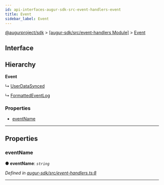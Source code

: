 ```yaml
---
id: api-interfaces-augur-sdk-src-event-handlers-event
title: Event
sidebar_label: Event
---
```


[@augurproject/sdk](api-readme.md) > [[augur-sdk/src/event-handlers Module]](api-modules-augur-sdk-src-event-handlers-module.md) > [Event](api-interfaces-augur-sdk-src-event-handlers-event.md)

## Interface

## Hierarchy

**Event**

↳  [UserDataSynced](api-interfaces-augur-sdk-src-event-handlers-userdatasynced.md)

↳  [FormattedEventLog](api-interfaces-augur-sdk-src-event-handlers-formattedeventlog.md)

### Properties

* [eventName](api-interfaces-augur-sdk-src-event-handlers-event.md#eventname)

---

## Properties

<a id="eventname"></a>

###  eventName

**● eventName**: *`string`*

*Defined in [augur-sdk/src/event-handlers.ts:8](https://github.com/AugurProject/augur/blob/1e1466f1d3/packages/augur-sdk/src/event-handlers.ts#L8)*

___

